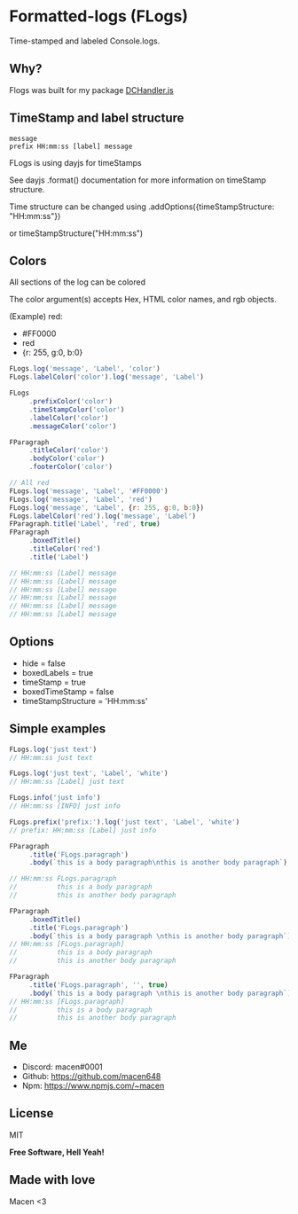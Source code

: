 # Formatted-logs (FLogs)
Time-stamped and labeled Console.logs.

## Why?
Flogs was built for my package [DCHandler.js](https://nodei.co/npm/dchandler.js)

## TimeStamp and label structure
```
message
prefix HH:mm:ss [label] message
```

FLogs is using dayjs for timeStamps

See dayjs .format() documentation for more information on timeStamp structure.

Time structure can be changed using .addOptions({timeStampStructure: "HH:mm:ss"})

or timeStampStructure("HH:mm:ss")


## Colors
All sections of the log can be colored

The color argument(s) accepts Hex, HTML color names, and rgb objects.

(Example)
red:
- #FF0000
- red
- {r: 255, g:0, b:0}

```js
FLogs.log('message', 'Label', 'color')
FLogs.labelColor('color').log('message', 'Label')

FLogs
     .prefixColor('color')
     .timeStampColor('color')
     .labelColor('color')
     .messageColor('color')

FParagraph
     .titleColor('color')
     .bodyColor('color')
     .footerColor('color')

// All red
FLogs.log('message', 'Label', '#FF0000')
FLogs.log('message', 'Label', 'red')
FLogs.log('message', 'Label', {r: 255, g:0, b:0})
FLogs.labelColor('red').log('message', 'Label')
FParagraph.title('Label', 'red', true)
FParagraph
     .boxedTitle()
     .titleColor('red')
     .title('Label')

// HH:mm:ss [Label] message
// HH:mm:ss [Label] message
// HH:mm:ss [Label] message
// HH:mm:ss [Label] message
// HH:mm:ss [Label] message
// HH:mm:ss [Label] message

```

## Options
- hide = false
- boxedLabels = true
- timeStamp = true
- boxedTimeStamp = false
- timeStampStructure = 'HH:mm:ss'


## Simple examples
```js
FLogs.log('just text')
// HH:mm:ss just text

FLogs.log('just text', 'Label', 'white')
// HH:mm:ss [Label] just text

FLogs.info('just info')
// HH:mm:ss [INFO] just info

FLogs.prefix('prefix:').log('just text', 'Label', 'white')
// prefix: HH:mm:ss [Label] just info

FParagraph
     .title('FLogs.paragraph')
     .body(`this is a body paragraph\nthis is another body paragraph`)

// HH:mm:ss FLogs.paragraph
//          this is a body paragraph 
//          this is another body paragraph

FParagraph
     .boxedTitle()
     .title('FLogs.paragraph')
     .body(`this is a body paragraph \nthis is another body paragraph`)
// HH:mm:ss [FLogs.paragraph]
//          this is a body paragraph 
//          this is another body paragraph

FParagraph
     .title('FLogs.paragraph', '', true)
     .body(`this is a body paragraph \nthis is another body paragraph`)
// HH:mm:ss [FLogs.paragraph]
//          this is a body paragraph 
//          this is another body paragraph

```

## Me
 - Discord: macen#0001
 - Github: https://github.com/macen648
 - Npm: https://www.npmjs.com/~macen

## License

MIT

**Free Software, Hell Yeah!**

## Made with love 
Macen <3